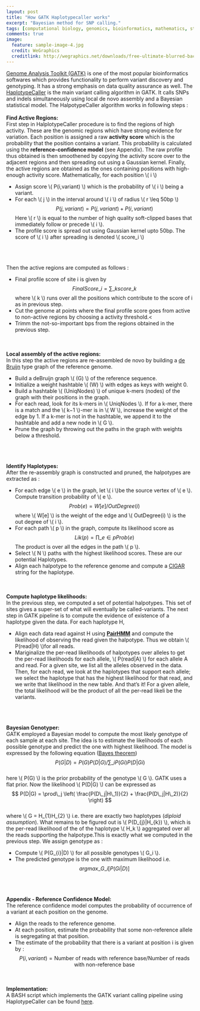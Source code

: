 ```yaml
---
layout: post
title: "How GATK Haplotypecaller works"
excerpt: "Bayesian method for SNP calling."
tags: [computational biology, genomics, bioinformatics, mathematics, statistics,]
comments: true
image:
  feature: sample-image-4.jpg
  credit: WeGraphics
  creditlink: http://wegraphics.net/downloads/free-ultimate-blurred-background-pack/
---
```

<a href="https://www.broadinstitute.org/gatk/">Genome Analysis Toolkit (GATK)</a> is one of the most popular bioinformatics softwares which provides functionality to perform variant discovery and genotyping. It has a strong emphasis on data quality assurance as well. The <a href="https://www.broadinstitute.org/gatk/gatkdocs/org_broadinstitute_gatk_tools_walkers_haplotypecaller_HaplotypeCaller.php">HaplotypeCaller</a> is the main variant calling algorithm in GATK. It calls SNPs and indels simultaneously using local de novo assembly and a Bayesian statistical model. The HalpotypeCaller algorithm works in following steps : 
<br><br>
<strong>Find Active Regions:</strong>
<br> 
First step in HalplotypeCaller procedure is to find the regions of high activity. These are the genomic regions which have strong evidence for variation. Each position is assigned a raw <strong>activity score</strong> which is the probability that the position contains a variant. This probability is calculated using the <strong>reference-confidence model</strong> (see Appendix). The raw profile thus obtained is then smoothened by copying the activity score over to the adjacent regions and then spreading out using a Gaussian kernel. Finally, the active regions are obtained as the ones containing positions with high-enough activity score.
Mathematically, for each position \\( i \\)

- Assign score \\( P(i,variant) \\) which is the probability of \\( i \\) being a variant.
- For each \\( j \\) in the interval around \\( i \\) of radius \\( r \leq 50bp \\) 
$$ P(j,variant) = P(j,variant) + P(i,variant)$$ 
Here \\( r \\) is equal to the number of high quality soft-clipped bases that immediately follow or precede \\( i \\).
- The profile score is spread out using Gaussian kernel upto 50bp. The score of \\( i \\) after spreading is denoted \\( score_i \\)

<br><br>	
Then the active regions are computed as follows :

- Final profile score of site i is given by 
$$ FinalScore\_i = \sum\_{k}score\_k $$
where \\( k \\) runs over all the positions which contribute to the score of i as in previous step.
- Cut the genome at points where the final profile score goes from active to non-active regions by choosing a activity threshold.<
- Trimm the not-so-important bps from the regions obtained in the previous step.

<br><br>
<strong>Local assembly of the active regions:</strong>
<br>
In this step the active regions are re-assembled de novo by building a <a href="http://jverma.github.io//debruijn-graphs/">de Bruijn</a> type graph of the reference genome.

- Build a deBruijn graph \\( (G) \\) of the reference sequence.
- Initialize a weight hashtable \\( (W) \\) with edges as keys with weight 0.
- Build a hashtable \\( (UniqNodes) \\) of unique k-mers (nodes) of the graph with their positions in the graph.
- For each read, look for its k-mers in \\( UniqNodes \\). If for a k-mer, there is a match and the \\( k−1 \\)-mer is in \\( W \\), increase the weight of the edge by 1. If a k-mer is not in the hashtable, we append it to the hashtable and add a new node in \\( G \\).
- Prune the graph by throwing out the paths in the graph with weights below a threshold.

<br><br>	
<strong>Identify Haplotypes:</strong> 
<br>
After the re-assembly graph is constructed and pruned, the halpotypes are extracted as :

- For each edge \\( e \\) in the graph, let \\( i \\)be the source vertex of \\( e \\). Compute transition probability of \\( e \\).
$$ Prob(e) = W[e]/OutDegree(i) $$
where \\( W[e] \\) is the weight of the edge and \\( OutDegree(i) \\) is the out degree of \\( i \\).
- For each path \\( p \\) in the graph, compute its likelihood score as 
$$ Lik(p) = \prod\_{e \in p} Prob(e) $$ 
The product is over all the edges in the path \\( p \\).
- Select \\( N \\) paths with the highest likelihood scores. These are our potential Haplotypes.
- Align each halpotype to the reference genome and compute a <a href="http://www.ncbi.nlm.nih.gov/pmc/articles/PMC2723002/">CIGAR</a> string for the haplotype.

<br><br>
<strong>Compute haplotype likelihoods:</strong> 
<br>
In the previous step, we computed a set of potential halpotypes. This set of sites gives a super-set of what will eventually be called-variants. The next step in GATK pipeline is to compute the evidence of existence of a haplotype given the data. For each haplotype H,

- Align each data read against H using <strong><a href="http://www.ncbi.nlm.nih.gov/pmc/articles/PMC2766791/">PairHMM</a></strong> and compute the likelihood of observing the read given the halpotype. Thus we obtain \\( P(read|H) \\)for all reads.
- Mariginalize the per-read likelihoods of halpotypes over alleles to get the per-read likelihoods for each allele, \\( P(read|A) \\) for each allele A and read. For a given site, we list all the alleles observed in the data. Then, for each read, we look at the haplotypes that support each allele; we select the haplotype that has the highest likelihood for that read, and we write that likelihood in the new table. And that’s it! For a given allele, the total likelihood will be the product of all the per-read likeli be the variants.

<br><br>	
<strong>Bayesian Genotyper:</strong> 
<br>
GATK employed a Bayesian model to compute the most likely genotype of each sample at each site. The idea is to estimate the likelihoods of each possible genotype and predict the one with highest likelihood. The model is expressed by the following equation (<a href="http://en.wikipedia.org/wiki/Bayes%27_theorem">Bayes theorem</a>) 
<br>
$$ P (G|D) = P(G)P(D|G) / \sum\_i P(Gi)P(D|Gi) $$
<br>
here \\( P(G) \\) is the prior probability of the genotype \\( G \\). GATK uses a flat prior. Now the likelihood \\( P(D|G) \\) can be expressed as 
<br>
$$ P(D|G) = \prod\_j \left( \frac{P(D\_j|H\_1)}{2} + \frac{P(D\_j|H\_2)}{2} \right) $$
<br>
where \\( G = H\_{1}H\_{2} \\) i.e. there are exactly two haplotypes (*diploid assumption*). What remains to be figured out is \\( P(D\_{j}|H\_{k}) \\), which is the per-read likelihood of the of the haplotype \\( H_k \\) aggregated over all the reads supporting the halpotype.This is exactly what we computed in the previous step. We assign genotype as :

- Compute \\( P(G\_{i}|D) \\) for all possible genotypes \\( G_i \\).
- The predicted genotype is the one with maximum likelihood i.e. 
$$ argmax\_{G\_{i}} [P(Gi|D)] $$ 

<br><br>	
<strong>Appendix - Reference Confidence Model:</strong> 
<br>
The reference confidence model computes the probability of occurrence of a variant at each position on the genome.

- Align the reads to the reference genome.
- At each position, estimate the probability that some non-reference allele is segregating at that position.
- The estimate of the probability that there is a variant at position i is given by : 
$$ P(i, variant) = \text{Number of reads with reference base}/\text{Number of reads with non-reference base} $$ 

<br><br>
<strong>Implementation:</strong> 
<br>
A BASH script which implements the GATK variant calling pipeline using HaplotypeCaller can be found <a href="https://github.com/Jverma/GATK-pipeline">here</a>.